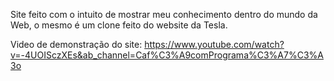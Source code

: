 Site feito com o intuito de mostrar meu conhecimento dentro do mundo da Web, o mesmo é um clone feito do website da Tesla.

Video de demonstração do site: https://www.youtube.com/watch?v=-4UOISczXEs&ab_channel=Caf%C3%A9comPrograma%C3%A7%C3%A3o
